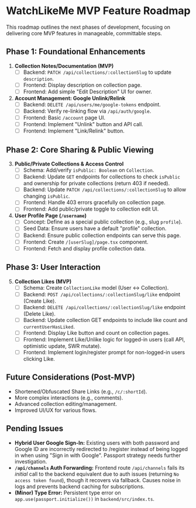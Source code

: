 # WatchLikeMe MVP Feature Roadmap

This roadmap outlines the next phases of development, focusing on delivering core MVP features in manageable, committable steps.

## Phase 1: Foundational Enhancements

1.  **Collection Notes/Documentation (MVP)**
    - [ ] Backend: `PATCH /api/collections/:collectionSlug` to update `description`.
    - [ ] Frontend: Display description on collection page.
    - [ ] Frontend: Add simple "Edit Description" UI for owner.
2.  **Account Management: Google Unlink/Relink**
    - [ ] Backend: `DELETE /api/users/me/google-tokens` endpoint.
    - [ ] Backend: Verify re-linking flow via `/api/auth/google`.
    - [ ] Frontend: Basic `/account` page UI.
    - [ ] Frontend: Implement "Unlink" button and API call.
    - [ ] Frontend: Implement "Link/Relink" button.

## Phase 2: Core Sharing & Public Viewing

3.  **Public/Private Collections & Access Control**
    - [ ] Schema: Add/verify `isPublic: Boolean` on `Collection`.
    - [ ] Backend: Update `GET` endpoints for collections to check `isPublic` and ownership for private collections (return 403 if needed).
    - [ ] Backend: Update `PATCH /api/collections/:collectionSlug` to allow changing `isPublic`.
    - [ ] Frontend: Handle 403 errors gracefully on collection page.
    - [ ] Frontend: Add public/private toggle to collection edit UI.
4.  **User Profile Page (`/username`)**
    - [ ] Concept: Define as a special public collection (e.g., slug `profile`).
    - [ ] Seed Data: Ensure users have a default "profile" collection.
    - [ ] Backend: Ensure public collection endpoints can serve this page.
    - [ ] Frontend: Create `/[userSlug]/page.tsx` component.
    - [ ] Frontend: Fetch and display profile collection data.

## Phase 3: User Interaction

5.  **Collection Likes (MVP)**
    - [ ] Schema: Create `CollectionLike` model (User <-> Collection).
    - [ ] Backend: `POST /api/collections/:collectionSlug/like` endpoint (Create Like).
    - [ ] Backend: `DELETE /api/collections/:collectionSlug/like` endpoint (Delete Like).
    - [ ] Backend: Update collection GET endpoints to include like count and `currentUserHasLiked`.
    - [ ] Frontend: Display Like button and count on collection pages.
    - [ ] Frontend: Implement Like/Unlike logic for logged-in users (call API, optimistic update, SWR mutate).
    - [ ] Frontend: Implement login/register prompt for non-logged-in users clicking Like.

## Future Considerations (Post-MVP)

- Shortened/Obfuscated Share Links (e.g., `/c/:shortId`).
- More complex interactions (e.g., comments).
- Advanced collection editing/management.
- Improved UI/UX for various flows.

## Pending Issues

- **Hybrid User Google Sign-In:** Existing users with both password and Google ID are incorrectly redirected to /register instead of being logged in when using "Sign in with Google". Passport strategy needs further investigation.
- **`/api/channels` Auth Forwarding:** Frontend route `/api/channels` fails its _initial_ call to the backend equivalent due to auth issues (returning `No access token found`), though it recovers via fallback. Causes noise in logs and prevents backend caching for subscriptions.
- **(Minor) Type Error:** Persistent type error on `app.use(passport.initialize())` in `backend/src/index.ts`.
